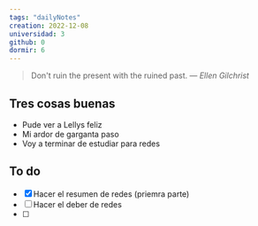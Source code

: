 ```yaml
---
tags: "dailyNotes"
creation: 2022-12-08
universidad: 3
github: 0
dormir: 6
---
```


> Don't ruin the present with the ruined past.
> — <cite>Ellen Gilchrist</cite>

## Tres cosas buenas 
- Pude ver a Lellys feliz
- Mi ardor de garganta paso
- Voy a terminar de estudiar para redes 

## To do
- [x] Hacer el resumen de redes (priemra parte)
- [ ] Hacer el deber de redes 
- [ ] 

